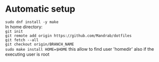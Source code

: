 # Automatic setup
`sudo dnf install -y make`<br>
In home directory:<br>
`git init`<br>
`git remote add origin https://github.com/Mandrab/dotfiles`<br>
`git fetch --all`<br>
`git checkout origin/BRANCH_NAME`<br>
`sudo make install HOME=$HOME` this allow to find user 'homedir' also if the executing user is root
